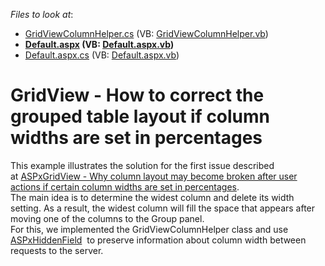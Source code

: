 <!-- default file list -->
*Files to look at*:

* [GridViewColumnHelper.cs](./CS/App_Code/GridViewColumnHelper.cs) (VB: [GridViewColumnHelper.vb](./VB/App_Code/GridViewColumnHelper.vb))
* **[Default.aspx](./CS/Default.aspx) (VB: [Default.aspx.vb](./VB/Default.aspx.vb))**
* [Default.aspx.cs](./CS/Default.aspx.cs) (VB: [Default.aspx.vb](./VB/Default.aspx.vb))
<!-- default file list end -->
# GridView - How to correct the grouped table layout if column widths are set in percentages


<p>This example illustrates the solution for the first issue described at <a href="https://www.devexpress.com/Support/Center/p/T362981">ASPxGridView - Why column layout may become broken after user actions if certain column widths are set in percentages</a>. <br>The main idea is to determine the widest column and delete its width setting. As a result, the widest column will fill the space that appears after moving one of the columns to the Group panel. <br>For this, we implemented the GridViewColumnHelper class and use <a href="https://documentation.devexpress.com/#AspNet/clsDevExpressWebASPxHiddenFieldtopic">ASPxHiddenField</a>  to preserve information about column width between requests to the server. </p>

<br/>


